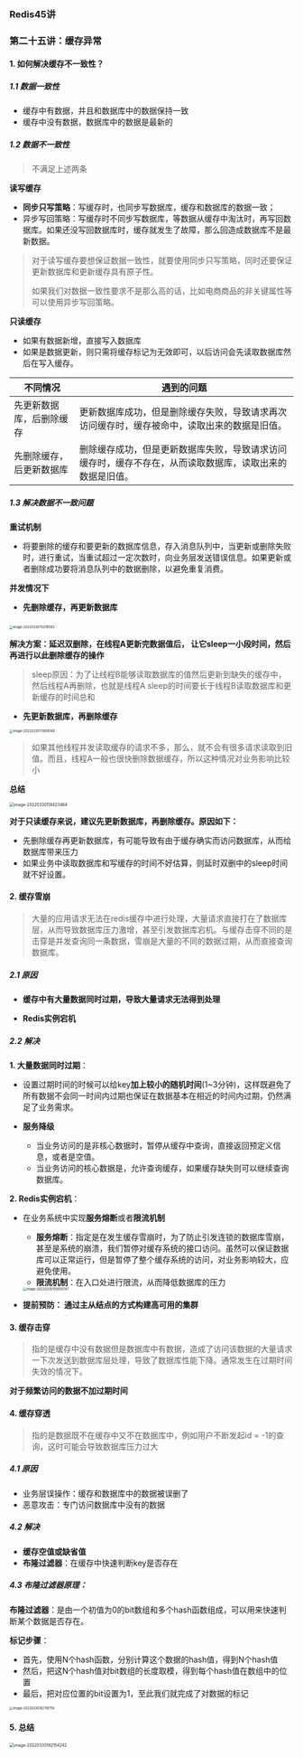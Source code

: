 ### Redis45讲

### 第二十五讲：缓存异常

#### 1. 如何解决缓存不一致性？

##### 1.1 数据一致性

* 缓存中有数据，并且和数据库中的数据保持一致
* 缓存中没有数据，数据库中的数据是最新的

##### 1.2 数据不一致性

> 不满足上述两条

**读写缓存**

* **同步只写策略**：写缓存时，也同步写数据库，缓存和数据库的数据一致；
* 异步写回策略：写缓存时不同步写数据库，等数据从缓存中淘汰时，再写回数据库。如果还没写回数据库时，缓存就发生了故障，那么回造成数据库不是最新数据。

> 对于读写缓存要想保证数据一致性，就要使用同步只写策略，同时还要保证更新数据库和更新缓存具有原子性。
>
> 如果我们对数据一致性要求不是那么高的话，比如电商商品的非关键属性等可以使用异步写回策略。

**只读缓存**

* 如果有数据新增，直接写入数据库
* 如果是数据更新，则只需将缓存标记为无效即可，以后访问会先读取数据库然后在写入缓存。

| 不同情况                 | 遇到的问题                                                   |
| ------------------------ | ------------------------------------------------------------ |
| 先更新数据库，后删除缓存 | 更新数据库成功，但是删除缓存失败，导致请求再次访问缓存时，缓存被命中，读取出来的数据是旧值。 |
| 先删除缓存，后更新数据库 | 删除缓存成功，但是更新数据库失败，导致请求访问缓存时，缓存不存在，从而读取数据库，读取出来的数据是旧值。 |

##### 1.3 解决数据不一致问题

**重试机制**

* 将要删除的缓存和要更新的数据库信息，存入消息队列中，当更新或删除失败时，进行重试，当重试超过一定次数时，向业务层发送错误信息。如果更新或者删除成功要将消息队列中的数据删除，以避免重复消费。

**并发情况下**

* **先删除缓存，再更新数据库**

​	<img src="../../../workspace/myblog/images/image-20220330110216583.png" alt="image-20220330110216583" style="zoom:40%;" />

**解决方案：延迟双删除，在线程A更新完数据值后， 让它sleep一小段时间，然后再进行以此删除缓存的操作**

> sleep原因：为了让线程B能够读取数据库的值然后更新到缺失的缓存中，然后线程A再删除，也就是线程A sleep的时间要长于线程B读取数据库和更新缓存的时间总和



* **先更新数据库，再删除缓存**

 <img src="../../../workspace/myblog/images/image-20220330113608148.png" alt="image-20220330113608148" style="zoom:40%;" />

> 如果其他线程并发读取缓存的请求不多，那么，就不会有很多请求读取到旧值。而且，线程A一般也很快删除数据缓存，所以这种情况对业务影响比较小

**总结**

<img src="../../../workspace/myblog/images/image-20220330114423464.png" alt="image-20220330114423464" style="zoom:50%;" />

**对于只读缓存来说，建议先更新数据库，再删除缓存。原因如下：**

* 先删除缓存再更新数据库，有可能导致有由于缓存确实而访问数据库，从而给数据库带来压力
* 如果业务中读取数据库和写缓存的时间不好估算，则延时双删中的sleep时间就不好设置。

#### 2. 缓存雪崩

> 大量的应用请求无法在redis缓存中进行处理，大量请求直接打在了数据库层，从而导致数据库压力激增，甚至引发数据库宕机。与缓存击穿不同的是击穿是并发查询同一条数据，雪崩是大量的不同的数据过期，从而直接查询数据库。

##### 2.1 原因

* **缓存中有大量数据同时过期，导致大量请求无法得到处理**

* **Redis实例宕机**

##### 2.2 解决

**1. 大量数据同时过期**：

* 设置过期时间的时候可以给key**加上较小的随机时间**(1~3分钟)，这样既避免了所有数据不会同一时间内过期也保证在数据基本在相近的时间内过期，仍然满足了业务需求。

* **服务降级**
  * 当业务访问的是非核心数据时，暂停从缓存中查询，直接返回预定义信息，或者是空值。
  * 当业务访问的核心数据是，允许查询缓存，如果缓存缺失则可以继续查询数据库。

**2. Redis实例宕机**：

* 在业务系统中实现**服务熔断**或者**限流机制**

  * **服务熔断**：指定是在发生缓存雪崩时，为了防止引发连锁的数据库雪崩，甚至是系统的崩溃，我们暂停对缓存系统的接口访问。虽然可以保证数据库可以正常运行，但是暂停了整个缓存系统的访问，对业务影响较大，应避免使用。
  * **限流机制**：在入口处进行限流，从而降低数据库的压力

  <img src="../../../workspace/myblog/images/image-20220330155650747.png" alt="image-20220330155650747" style="zoom:40%;" />

* **提前预防： 通过主从结点的方式构建高可用的集群**

#### 3. 缓存击穿

> 指的是缓存中没有数据但是数据库中有数据，造成了访问该数据的大量请求一下次发送到数据库层处理，导致了数据库性能下降。通常发生在过期时间失效的情况下。

**对于频繁访问的数据不加过期时间**

#### 4. 缓存穿透

> 指的是数据既不在缓存中又不在数据库中，例如用户不断发起id = -1的查询，这时可能会导致数据库压力过大

##### 4.1 原因

* 业务层误操作：缓存和数据库中的数据被误删了
* 恶意攻击：专门访问数据库中没有的数据

##### 4.2 解决

* **缓存空值或缺省值**
* **布隆过滤器**：在缓存中快速判断key是否存在

##### 4.3 布隆过滤器原理：

**布隆过滤器**：是由一个初值为0的bit数组和多个hash函数组成，可以用来快速判断某个数据是否存在。

**标记步骤**：

* 首先，使用N个hash函数，分别计算这个数据的hash值，得到N个hash值
* 然后，把这N个hash值对bit数组的长度取模，得到每个hash值在数组中的位置
* 最后，把对应位置的bit设置为1，至此我们就完成了对数据的标记

<img src="../../../workspace/myblog/images/image-20220330182118750.png" alt="image-20220330182118750" style="zoom:40%;" />

#### 5. 总结

<img src="../../../workspace/myblog/images/image-20220330182154242.png" alt="image-20220330182154242" style="zoom:50%;" />